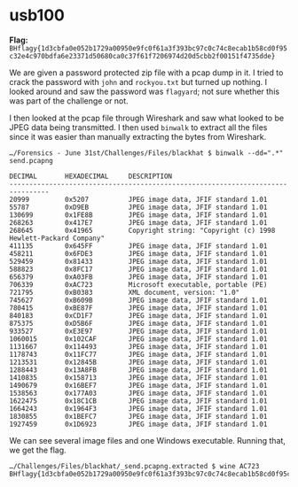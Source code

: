 # usb100

**Flag:** `BHflagy{1d3cbfa0e052b1729a00950e9fc0f61a3f393bc97c0c74c8ecab1b58cd0f95c32e4c970bdfa6e23371d50680ca0c37f61f7206974d20d5cbb2f00151f4735dde}`

We are given a password protected zip file with a pcap dump in it. I tried to crack the password with `john` and `rockyou.txt` but turned up nothing. I looked around and saw the password was `flagyard`; not sure whether this was part of the challenge or not.

I then looked at the pcap file through Wireshark and saw what looked to be JPEG data being transmitted. I then used `binwalk` to extract all the files since it was easier than manually extracting the bytes from Wireshark.

```
…/Forensics - June 31st/Challenges/Files/blackhat $ binwalk --dd=".*" send.pcapng

DECIMAL       HEXADECIMAL     DESCRIPTION
--------------------------------------------------------------------------------
20999         0x5207          JPEG image data, JFIF standard 1.01
55787         0xD9EB          JPEG image data, JFIF standard 1.01
130699        0x1FE8B         JPEG image data, JFIF standard 1.01
268263        0x417E7         JPEG image data, JFIF standard 1.01
268645        0x41965         Copyright string: "Copyright (c) 1998 Hewlett-Packard Company"
411135        0x645FF         JPEG image data, JFIF standard 1.01
458211        0x6FDE3         JPEG image data, JFIF standard 1.01
529459        0x81433         JPEG image data, JFIF standard 1.01
588823        0x8FC17         JPEG image data, JFIF standard 1.01
656379        0xA03FB         JPEG image data, JFIF standard 1.01
706339        0xAC723         Microsoft executable, portable (PE)
721795        0xB0383         XML document, version: "1.0"
745627        0xB609B         JPEG image data, JFIF standard 1.01
780415        0xBE87F         JPEG image data, JFIF standard 1.01
840183        0xCD1F7         JPEG image data, JFIF standard 1.01
875375        0xD5B6F         JPEG image data, JFIF standard 1.01
933527        0xE3E97         JPEG image data, JFIF standard 1.01
1060015       0x102CAF        JPEG image data, JFIF standard 1.01
1131667       0x114493        JPEG image data, JFIF standard 1.01
1178743       0x11FC77        JPEG image data, JFIF standard 1.01
1213531       0x12845B        JPEG image data, JFIF standard 1.01
1288443       0x13A8FB        JPEG image data, JFIF standard 1.01
1410835       0x158713        JPEG image data, JFIF standard 1.01
1490679       0x16BEF7        JPEG image data, JFIF standard 1.01
1538563       0x177A03        JPEG image data, JFIF standard 1.01
1622475       0x18C1CB        JPEG image data, JFIF standard 1.01
1664243       0x1964F3        JPEG image data, JFIF standard 1.01
1830855       0x1BEFC7        JPEG image data, JFIF standard 1.01
1927459       0x1D6923        JPEG image data, JFIF standard 1.01
```

We can see several image files and one Windows executable. Running that, we get the flag.

```
…/Challenges/Files/blackhat/_send.pcapng.extracted $ wine AC723
BHflagy{1d3cbfa0e052b1729a00950e9fc0f61a3f393bc97c0c74c8ecab1b58cd0f95c32e4c970bdfa6e23371d50680ca0c37f61f7206974d20d5cbb2f00151f4735dde}%
```
